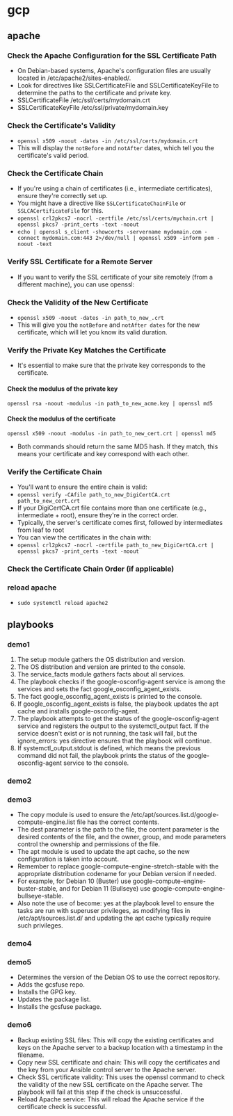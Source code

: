 # gcp

## apache
### Check the Apache Configuration for the SSL Certificate Path
- On Debian-based systems, Apache's configuration files are usually located in /etc/apache2/sites-enabled/. 
- Look for directives like SSLCertificateFile and SSLCertificateKeyFile to determine the paths to the certificate and private key.
- SSLCertificateFile      /etc/ssl/certs/mydomain.crt
- SSLCertificateKeyFile   /etc/ssl/private/mydomain.key
### Check the Certificate's Validity
- `openssl x509 -noout -dates -in /etc/ssl/certs/mydomain.crt`
- This will display the `notBefore` and `notAfter` dates, which tell you the certificate's valid period.


### Check the Certificate Chain
- If you're using a chain of certificates (i.e., intermediate certificates), ensure they're correctly set up. 
- You might have a directive like `SSLCertificateChainFile` or `SSLCACertificateFile` for this.
- `openssl crl2pkcs7 -nocrl -certfile /etc/ssl/certs/mychain.crt | openssl pkcs7 -print_certs -text -noout`
- `echo | openssl s_client -showcerts -servername mydomain.com -connect mydomain.com:443 2>/dev/null | openssl x509 -inform pem -noout -text`
### Verify SSL Certificate for a Remote Server
- If you want to verify the SSL certificate of your site remotely (from a different machine), you can use openssl:
### Check the Validity of the New Certificate
- `openssl x509 -noout -dates -in path_to_new_.crt`
- This will give you the `notBefore` and `notAfter dates` for the new certificate, which will let you know its valid duration.

### Verify the Private Key Matches the Certificate
- It's essential to make sure that the private key corresponds to the certificate.
#### Check the modulus of the private key
`openssl rsa -noout -modulus -in path_to_new_acme.key | openssl md5`

#### Check the modulus of the certificate
`openssl x509 -noout -modulus -in path_to_new_cert.crt | openssl md5`
- Both commands should return the same MD5 hash. If they match, this means your certificate and key correspond with each other.

### Verify the Certificate Chain
- You'll want to ensure the entire chain is valid:
- `openssl verify -CAfile path_to_new_DigiCertCA.crt path_to_new_cert.crt`
- If your DigiCertCA.crt file contains more than one certificate (e.g., intermediate + root), ensure they're in the correct order. 
- Typically, the server's certificate comes first, followed by intermediates from leaf to root
- You can view the certificates in the chain with:
- `openssl crl2pkcs7 -nocrl -certfile path_to_new_DigiCertCA.crt | openssl pkcs7 -print_certs -text -noout`
### Check the Certificate Chain Order (if applicable)

### reload apache
- `sudo systemctl reload apache2`

## playbooks
### demo1
1. The setup module gathers the OS distribution and version.
2. The OS distribution and version are printed to the console.
3. The service_facts module gathers facts about all services.
4. The playbook checks if the google-osconfig-agent service is among the services and sets the fact google_osconfig_agent_exists.
5. The fact google_osconfig_agent_exists is printed to the console.
6. If google_osconfig_agent_exists is false, the playbook updates the apt cache and installs google-osconfig-agent.
7. The playbook attempts to get the status of the google-osconfig-agent service and registers the output to the systemctl_output fact. If the service doesn't exist or is not running, the task will fail, but the ignore_errors: yes directive ensures that the playbook will continue.
8. If systemctl_output.stdout is defined, which means the previous command did not fail, the playbook prints the status of the google-osconfig-agent service to the console.
### demo2 
### demo3
- The copy module is used to ensure the /etc/apt/sources.list.d/google-compute-engine.list file has the correct contents. 
- The dest parameter is the path to the file, the content parameter is the desired contents of the file, and the owner, group, and mode parameters control the ownership and permissions of the file.
- The apt module is used to update the apt cache, so the new configuration is taken into account.
- Remember to replace google-compute-engine-stretch-stable with the appropriate distribution codename for your Debian version if needed. 
- For example, for Debian 10 (Buster) use google-compute-engine-buster-stable, and for Debian 11 (Bullseye) use google-compute-engine-bullseye-stable.
- Also note the use of become: yes at the playbook level to ensure the tasks are run with superuser privileges, as modifying files in /etc/apt/sources.list.d/ and updating the apt cache typically require such privileges.

### demo4
### demo5
- Determines the version of the Debian OS to use the correct repository.
- Adds the gcsfuse repo.
- Installs the GPG key.
- Updates the package list.
- Installs the gcsfuse package.

### demo6
- Backup existing SSL files: This will copy the existing certificates and keys on the Apache server to a backup location with a timestamp in the filename.
- Copy new SSL certificate and chain: This will copy the certificates and the key from your Ansible control server to the Apache server.
- Check SSL certificate validity: This uses the openssl command to check the validity of the new SSL certificate on the Apache server. The playbook will fail at this step if the check is unsuccessful.
- Reload Apache service: This will reload the Apache service if the certificate check is successful.